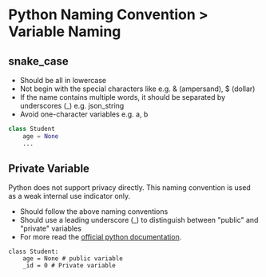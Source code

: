 # Python Naming Convention &gt; Variable Naming

## snake\_case

* Should be all in lowercase
* Not begin with the special characters like e.g. & \(ampersand\), $ \(dollar\)
* If the name contains multiple words, it should be separated by underscores \(\_\) e.g. json\_string
* Avoid one-character variables e.g. a, b

```python
class Student
    age = None
    ...
```

## Private Variable

Python does not support privacy directly. This naming convention is used as a weak internal use indicator only.

* Should follow the above naming conventions
* Should use a leading underscore \(\_\) to distinguish between "public" and "private" variables
* For more read the [official python documentation](https://docs.python.org/2/tutorial/classes.html#private-variables-and-class-local-references). 

```
class Student:
    age = None # public variable
    _id = 0 # Private variable
```



